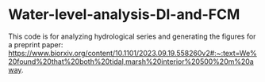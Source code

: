 # Water-level-analysis-DI-and-FCM
This code is for analyzing hydrological series and generating the figures for a preprint paper: https://www.biorxiv.org/content/10.1101/2023.09.19.558260v2#:~:text=We%20found%20that%20both%20tidal,marsh%20interior%20500%20m%20away.
